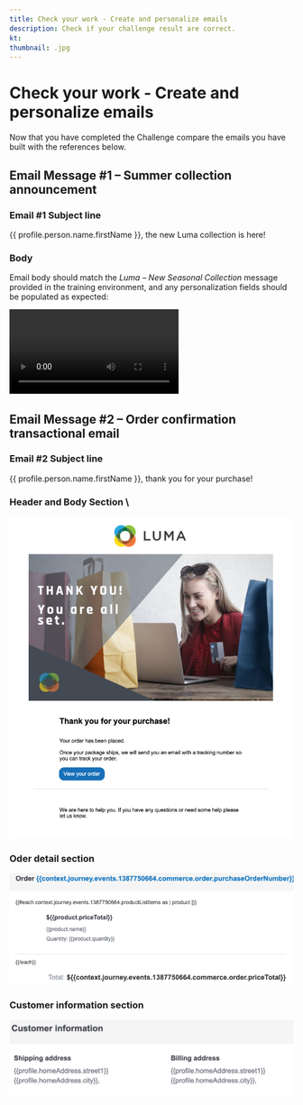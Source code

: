 ```yaml
---
title: Check your work - Create and personalize emails
description: Check if your challenge result are correct.
kt: 
thumbnail: .jpg
---
```


# Check your work - Create and personalize emails

Now that you have completed the Challenge compare the emails you have built with the references below.

## Email Message #1 – Summer collection announcement

### Email #1 Subject line

{{ profile.person.name.firstName }}, the new Luma collection is here!

### Body

Email body should match the *Luma – New Seasonal Collection* message provided in the training environment, and any personalization fields should be populated as expected:

![Summer Collection Announcement](/help/challenges/assets/email-1.mov)

## Email Message #2 – Order confirmation transactional email

### Email #2 Subject line

{{ profile.person.name.firstName }}, thank you for your purchase!

### **Header and Body Section** \

![Header and body section](/help/challenges/assets/email-header-and-body-1.png)

### **Oder detail section**  

![Oder detail section](/help/challenges/assets/order-detail-section.png)

### **Customer information section**

![Customer information](/help/challenges/assets/customer-information-section.png)
